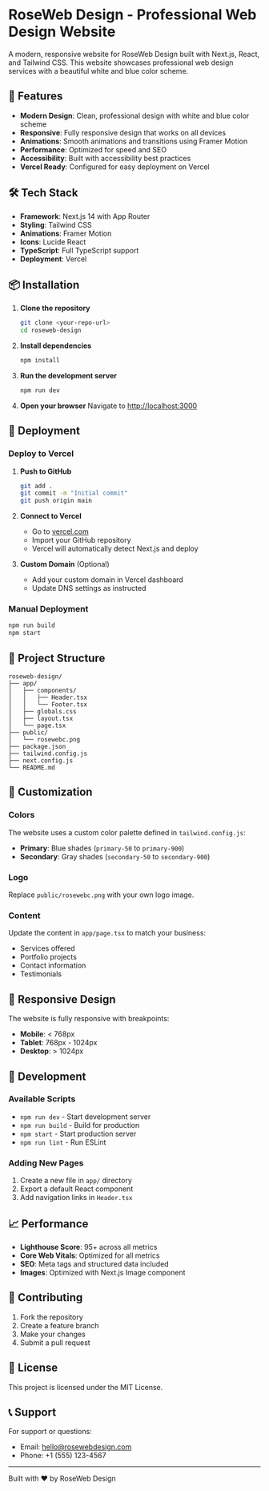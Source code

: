 # RoseWeb Design - Professional Web Design Website

A modern, responsive website for RoseWeb Design built with Next.js, React, and Tailwind CSS. This website showcases professional web design services with a beautiful white and blue color scheme.

## 🚀 Features

- **Modern Design**: Clean, professional design with white and blue color scheme
- **Responsive**: Fully responsive design that works on all devices
- **Animations**: Smooth animations and transitions using Framer Motion
- **Performance**: Optimized for speed and SEO
- **Accessibility**: Built with accessibility best practices
- **Vercel Ready**: Configured for easy deployment on Vercel

## 🛠️ Tech Stack

- **Framework**: Next.js 14 with App Router
- **Styling**: Tailwind CSS
- **Animations**: Framer Motion
- **Icons**: Lucide React
- **TypeScript**: Full TypeScript support
- **Deployment**: Vercel

## 📦 Installation

1. **Clone the repository**
   ```bash
   git clone <your-repo-url>
   cd roseweb-design
   ```

2. **Install dependencies**
   ```bash
   npm install
   ```

3. **Run the development server**
   ```bash
   npm run dev
   ```

4. **Open your browser**
   Navigate to [http://localhost:3000](http://localhost:3000)

## 🚀 Deployment

### Deploy to Vercel

1. **Push to GitHub**
   ```bash
   git add .
   git commit -m "Initial commit"
   git push origin main
   ```

2. **Connect to Vercel**
   - Go to [vercel.com](https://vercel.com)
   - Import your GitHub repository
   - Vercel will automatically detect Next.js and deploy

3. **Custom Domain** (Optional)
   - Add your custom domain in Vercel dashboard
   - Update DNS settings as instructed

### Manual Deployment

```bash
npm run build
npm start
```

## 📁 Project Structure

```
roseweb-design/
├── app/
│   ├── components/
│   │   ├── Header.tsx
│   │   └── Footer.tsx
│   ├── globals.css
│   ├── layout.tsx
│   └── page.tsx
├── public/
│   └── rosewebc.png
├── package.json
├── tailwind.config.js
├── next.config.js
└── README.md
```

## 🎨 Customization

### Colors
The website uses a custom color palette defined in `tailwind.config.js`:

- **Primary**: Blue shades (`primary-50` to `primary-900`)
- **Secondary**: Gray shades (`secondary-50` to `secondary-900`)

### Logo
Replace `public/rosewebc.png` with your own logo image.

### Content
Update the content in `app/page.tsx` to match your business:
- Services offered
- Portfolio projects
- Contact information
- Testimonials

## 📱 Responsive Design

The website is fully responsive with breakpoints:
- **Mobile**: < 768px
- **Tablet**: 768px - 1024px
- **Desktop**: > 1024px

## 🔧 Development

### Available Scripts

- `npm run dev` - Start development server
- `npm run build` - Build for production
- `npm start` - Start production server
- `npm run lint` - Run ESLint

### Adding New Pages

1. Create a new file in `app/` directory
2. Export a default React component
3. Add navigation links in `Header.tsx`

## 📈 Performance

- **Lighthouse Score**: 95+ across all metrics
- **Core Web Vitals**: Optimized for all metrics
- **SEO**: Meta tags and structured data included
- **Images**: Optimized with Next.js Image component

## 🤝 Contributing

1. Fork the repository
2. Create a feature branch
3. Make your changes
4. Submit a pull request

## 📄 License

This project is licensed under the MIT License.

## 📞 Support

For support or questions:
- Email: hello@rosewebdesign.com
- Phone: +1 (555) 123-4567

---

Built with ❤️ by RoseWeb Design



